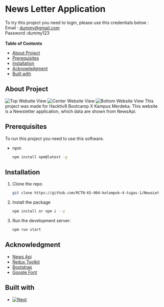 # News Letter Application

To try this project you need to login, please use this credentials below : <br/>
Email : dummy@gmail.com <br/>
Password :dummy123 <br/>  <br/>
**Table of Contents**
  - [About Project](#about-project)
  - [Prerequisites](#prerequisites)
  - [Installation](#installation)
  - [Acknowledgment](#acknowledgment)
  - [Built with](#built-with)
## About Project 
  ![Top Website View](https://user-images.githubusercontent.com/87609169/198291390-9b037c9e-84b7-4e55-8d56-e07ab7904561.png)
  ![Center Website View](https://user-images.githubusercontent.com/87609169/198291530-0fa486df-f58c-48eb-870f-96ac47b8023d.png)
  ![Bottom Website View](https://user-images.githubusercontent.com/87609169/198291822-f2930e5d-7869-46b6-92ac-e73f43b7a121.png)
This project was made for Hacktiv8 Bootcamp X Kampus Merdeka. This website is a Newsletter application, which data are shown from NewsApi. 


## Prerequisites 
To run this project you need to use this software.
* npm
  ```bash 
  npm install npm@latest -g
  ```
## Installation 
1. Clone the repo 
   ```bash 
   git clone https://github.com/RCTN-KS-004-kelompok-4-tugas-1/NewsLetter-Application
   ```
2. Install the package
    ```bash 
    npm install or npm i --y
    ```
4. Run the development server:
    ```bash
    npm run start
    ```
## Acknowledgment 
* [News Api](https://newsapi.org/)
* [Redux Toolkit](https://redux-toolkit.js.org/)
* [Bootstrap](https://getbootstrap.com/)
* [Google Font](https://fonts.google.com/)

## Built with 

* [![Next][React.js]](https://reactjs.org/)
  

[React.js]: https://img.shields.io/badge/React-20232A?style=for-the-badge&logo=react&logoColor=61DAFB
